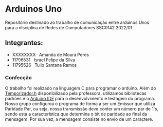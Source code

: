 # Arduinos Uno
Repositório destinado ao trabalho de comunicação entre arduínos Unos para a disciplina de Redes de Computadores SSC0142 2022/01

## Integrantes:
- XXXXXXXX &nbsp; Amanda de Moura Peres
- 11796531 &nbsp; Israel Felipe da Silva
- 11795526 &nbsp; Tulio Santana Ramos

### Confecção
O trabalho foi realizado na linguagem C para programar o arduíno. Além do [Temporizador.h](https://github.com/Tulio-Santana-Ramos/Arduinos/blob/main/Temporizador.h) disponibilizado pela professora, utilizamos bibliotecas padrões e o [Arduino IDE](https://www.arduino.cc/en/software) para o desenvolvimento e testagem do programa.
Nosso grupo configurou o programa de forma a ser um Emissor que utiliza Paridade Par, ou seja, nossa transmissão deve conter um número par de 1's, sendo esta a característica que determina o bit de paridade ao final da mensagem. Por sua vez, a mensagem consiste no envio de um caractere.
